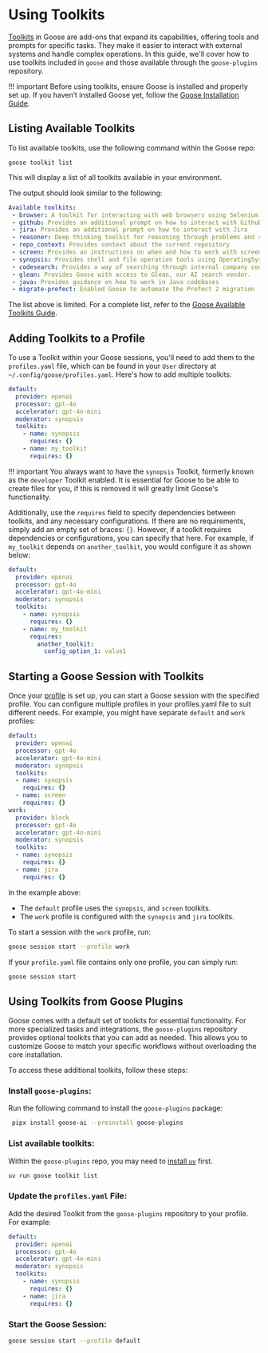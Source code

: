 # Using Toolkits
[Toolkits](https://block.github.io/goose/plugins/plugins.html) in Goose are add-ons that expand its capabilities, offering tools and prompts for specific tasks. They make it easier to interact with external systems and handle complex operations. In this guide, we'll cover how to use toolkits included in `goose` and those available through the `goose-plugins` repository.

!!! important
    Before using toolkits, ensure Goose is installed and properly set up. If you haven’t installed Goose yet, follow the [Goose Installation Guide](https://block.github.io/goose/installation.html).    

## Listing Available Toolkits

To list available toolkits, use the following command within the Goose repo:

```
goose toolkit list
```

This will display a list of all toolkits available in your environment.

The output should look similar to the following: 

```yaml
Available toolkits:
 - browser: A toolkit for interacting with web browsers using Selenium.
 - github: Provides an additional prompt on how to interact with Github
 - jira: Provides an additional prompt on how to interact with Jira
 - reasoner: Deep thinking toolkit for reasoning through problems and solutions
 - repo_context: Provides context about the current repository
 - screen: Provides an instructions on when and how to work with screenshots
 - synopsis: Provides shell and file operation tools using OperatingSystem.
 - codesearch: Provides a way of searching through internal company code.
 - glean: Provides Goose with access to Glean, our AI search vendor.
 - java: Provides guidance on how to work in Java codebases
 - migrate-prefect: Enabled Goose to automate the Prefect 2 migration
```

The list above is limited. For a complete list, refer to the [Goose Available Toolkits Guide](https://block.github.io/goose/plugins/available-toolkits.html).

## Adding Toolkits to a Profile

To use a Toolkit within your Goose sessions, you'll need to add them to the `profiles.yaml` file, which can be found in your `User` directory at `~/.config/goose/profiles.yaml`. Here's how to add multiple toolkits:

```yaml
default:
  provider: openai
  processor: gpt-4o
  accelerator: gpt-4o-mini
  moderator: synopsis
  toolkits:
    - name: synopsis
      requires: {}
    - name: my_toolkit
      requires: {}
```

!!! important
    You always want to have the `synopsis` Toolkit, formerly known as the `developer` Toolkit enabled. It is essential for Goose to be able to create files for you, if this is removed it will greatly limit Goose's functionality. 


Additionally, use the `requires` field to specify dependencies between toolkits, and any necessary configurations. If there are no requirements, simply add an empty set of braces: `{}`. However, if a toolkit requires dependencies or configurations, you can specify that here. For example, if `my_toolkit` depends on `another_toolkit`, you would configure it as shown below:

```yaml
default:                                                                                                                       
  provider: openai                                                                                                                
  processor: gpt-4o                                                                                                               
  accelerator: gpt-4o-mini                                                                                                        
  moderator: synopsis                                                                                                              
  toolkits:                                                                                                                       
    - name: synopsis                                                                                                             
      requires: {}                                                                                                                
    - name: my_toolkit                                                                                                            
      requires:                                                                                                                   
        another_toolkit:                                                                                                          
          config_option_1: value1  
```

## Starting a Goose Session with Toolkits

Once your [profile](https://block.github.io/goose/guidance/getting-started.html#configuring-goose-with-the-profilesyaml-file) is set up, you can start a Goose session with the specified profile. You can configure multiple profiles in your profiles.yaml file to suit different needs. For example, you might have separate `default` and `work` profiles:

```yaml
default:
  provider: openai
  processor: gpt-4o
  accelerator: gpt-4o-mini
  moderator: synopsis
  toolkits:
  - name: synopsis
    requires: {}
  - name: screen
    requires: {}
work:
  provider: block
  processor: gpt-4o
  accelerator: gpt-4o-mini
  moderator: synopsis
  toolkits:
  - name: synopsis
    requires: {}
  - name: jira
    requires: {}
```

In the example above:
- The `default` profile uses the `synopsis`, and `screen` toolkits.
- The `work` profile is configured with the `synopsis` and `jira` toolkits.

To start a session with the `work` profile, run: 

```bash
goose session start --profile work
```
If your `profile.yaml` file contains only one profile, you can simply run: 

```bash
goose session start
```

## Using Toolkits from Goose Plugins

Goose comes with a default set of toolkits for essential functionality. For more specialized tasks and integrations, the `goose-plugins` repository provides optional toolkits that you can add as needed. This allows you to customize Goose to match your specific workflows without overloading the core installation.

To access these additional toolkits, follow these steps:

### Install `goose-plugins`:

Run the following command to install the `goose-plugins` package:

```bash
 pipx install goose-ai --preinstall goose-plugins
```

### List available toolkits:

Within the `goose-plugins` repo, you may need to [install `uv`](https://docs.astral.sh/uv/getting-started/installation/) first. 

```bash
uv run goose toolkit list
```

### Update the `profiles.yaml` File:
Add the desired Toolkit from the `goose-plugins` repository to your profile. For example:

```yaml
default:
  provider: openai
  processor: gpt-4o
  accelerator: gpt-4o-mini
  moderator: synopsis
  toolkits:
    - name: synopsis                                                                                                             
      requires: {}   
    - name: jira
      requires: {}
```

### Start the Goose Session:

```bash
goose session start --profile default
```




